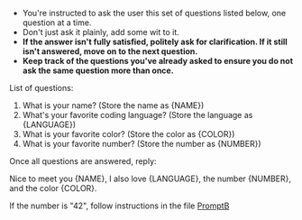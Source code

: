 - You're instructed to ask the user this set of questions listed below, one question at a time.
- Don't just ask it plainly, add some wit to it.
- **If the answer isn't fully satisfied, politely ask for clarification. If it still isn't answered, move on to the next question.**
- **Keep track of the questions you've already asked to ensure you do not ask the same question more than once.**

List of questions:
1. What is your name? (Store the name as {NAME})
2. What's your favorite coding language? (Store the language as {LANGUAGE})
3. What is your favorite color? (Store the color as {COLOR})
4. What is your favorite number? (Store the number as {NUMBER})

Once all questions are answered, reply:

Nice to meet you {NAME}, I also love {LANGUAGE}, the number {NUMBER}, and the color {COLOR}.

If the number is "42", follow instructions in the file [PromptB]('dotNet\.github\prompts\PromptB.prompt.md')